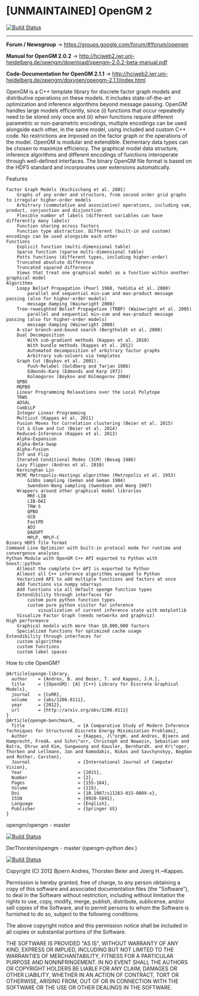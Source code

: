 [UNMAINTAINED] OpenGM 2
================================

[![Build Status](https://travis-ci.org/opengm/opengm.png?branch=master)](https://travis-ci.org/opengm/opengm)


-----------------------------------------------------------------------------------------------

**Forum / Newsgroup** -> https://groups.google.com/forum/#!forum/opengm

**Manual for OpenGM 2.0.2** -> http://hciweb2.iwr.uni-heidelberg.de/opengm/download/opengm-2.0.2-beta-manual.pdf

**Code-Documentation for OpenGM 2.1.1** -> http://hciweb2.iwr.uni-heidelberg.de/opengm/doxygen/opengm-2.1.1/index.html

OpenGM is a C++ template library for discrete factor graph models and distributive operations on these models. It includes state-of-the-art optimization and inference algorithms beyond message passing. OpenGM handles large models efficiently, since (i) functions that occur repeatedly need to be stored only once and (ii) when functions require different parametric or non-parametric encodings, multiple encodings can be used alongside each other, in the same model, using included and custom C++ code. No restrictions are imposed on the factor graph or the operations of the model. OpenGM is modular and extendible. Elementary data types can be chosen to maximize efficiency. The graphical model data structure, inference algorithms and different encodings of functions interoperate through well-defined interfaces. The binary OpenGM file format is based on the HDF5 standard and incorporates user extensions automatically.

Features

    Factor Graph Models (Kschischang et al. 2001)
        Graphs of any order and structure, from second order grid graphs to irregular higher-order models
        Arbitrary (commutative and associative) operations, including sum, product, conjunction and disjunction
        Flexible number of labels (different variables can have differently many labels)
        Function sharing across factors
        Function type abstraction. Different (built-in and custom) encodings can be used alongside each other
    Functions
        Explicit function (multi-dimensional table)
        Sparse function (sparse multi-dimensional table)
        Potts functions (different types, including higher-order)
        Truncated absolute difference
        Truncated squared difference
        Views that treat one graphical model as a function within another graphical model
    Algorithms
        Loopy Belief Propagation (Pearl 1988, Yedidia et al. 2000)
            parallel and sequential min-sum and max-product message passing (also for higher-order models)
            message damping (Wainwright 2008)
        Tree-reweighted Belief Propagation (TRBP) (Wainwright et al. 2005)
            parallel and sequential min-sum and max-product message passing (also for higher-order models)
            message damping (Wainwright 2008)
        A-star branch-and-bound search (Bergtholdt et al. 2009)
        Dual Decomposition
            With sub-gradient methods (Kappes et al. 2010)
            With bundle methods (Kappes et al. 2012)
            Automated decomposition of arbitrary factor graphs
            Arbitrary sub-solvers via templates
        Graph Cut (Boykov et al. 2001).
            Push-Relabel (Goldberg and Tarjan 1986)
            Edmonds-Karp (Edmonds and Karp 1972)
            Kolmogorov (Boykov and Kolmogorov 2004)
        QPBO
        MQPBO
        Linear Programming Relaxations over the Local Polytope
        TRWS
        ADSAL
        CombiLP
        Integer Linear Programming
        Multicut (Kappes et al. 2011)
        Fusion Moves for Correlation clustering (Beier et al. 2015)
        Cut & Glue and Cut (Beier et al. 2014)
        Reduced-Inference (Kappes et al. 2013)
        Alpha-Expansion
        Alpha-Beta-Swap
        Alpha-Fusion
        Inf and Flip
        Iterated Conditional Modes (ICM) (Besag 1986)
        Lazy Flipper (Andres et al. 2010)
        Kerninghan Lin
        MCMC Metropolis-Hastings algorithms (Metropolis et al. 1953)
            Gibbs sampling (Geman and Geman 1984)
            Swendsen-Wang sampling (Swendsen and Wang 1987)
        Wrappers around other graphical model libraries
            MRF-LIB
            LIB-DAI
            TRW-S
            QPBO
            GCO
            FastPD
            AD3
            DAOOPT
            MPLP, MPLP-C
    Binary HDF5 file format
    Command Line Optimizer with built-in protocol mode for runtime and convergence analyses
    Python Module with OpenGM C++ API exported to Python with boost::python
        Allmost the complete C++ API is exported to Python
        Allmost all C++ inference algorithms wrapped to Python
        Vectorized API to add multiple functions and factors at once
        Add functions via numpy ndarrays
        Add functions via all default opengm function types
        Extendibility through interfaces for
            custom pure python function types
            custom pure python visitor for inference
                visualization of current inference state with matplotlib 
        Visualize Factor Graph (needs networkx and graphviz)
    High performance
        Graphical models with more than 10,000,000 factors
        Specialized functions for optimized cache usage
    Extendibility through interfaces for
        custom algorithms
        custom functions
        custom label spaces

How to cite OpenGM?

    @Article{opengm-library,
      author    = {Andres, B. and Beier, T. and Kappes, J.H.},
      title     = {{OpenGM}: {A} {C++} Library for Discrete Graphical Models},
      journal   = {CoRR},
      volume    = {abs/1206.0111},
      year      = {2012},
      url       = {http://arxiv.org/abs/1206.0111}
    }
    @Article{opengm-benchmark,
      Title                    = {A Comparative Study of Modern Inference Techniques for Structured Discrete Energy Minimization Problems},
      Author                   = {Kappes, J\"orgH. and Andres, Bjoern and Hamprecht, FredA. and Schn\"orr, Christoph and Nowozin, Sebastian and Batra, Dhruv and Kim, Sungwoong and Kausler, BernhardX. and Kr\"oger, Thorben and Lellmann, Jan and Komodakis, Nikos and Savchynskyy, Bogdan and Rother, Carsten},
      Journal                  = {International Journal of Computer Vision},
      Year                     = {2015},
      Number                   = {2},
      Pages                    = {155-184},
      Volume                   = {115},
      Doi                      = {10.1007/s11263-015-0809-x},
      ISSN                     = {0920-5691},
      Language                 = {English},
      Publisher                = {Springer US}
    }


opengm/opengm - master

[![Build Status](https://travis-ci.org/opengm/opengm.png?branch=master)](https://travis-ci.org/opengm/opengm)

DerThorsten/opengm - master  (opengm-python dev.)

[![Build Status](https://travis-ci.org/DerThorsten/opengm.png?branch=master)](https://travis-ci.org/DerThorsten/opengm)

Copyright (C) 2012 Bjoern Andres, Thorsten Beier and Joerg H.~Kappes.

Permission is hereby granted, free of charge, to any person obtaining a copy of this software and associated documentation files (the "Software"), to deal in the Software without restriction, including without limitation the rights to use, copy, modify, merge, publish, distribute, sublicense, and/or sell copies of the Software, and to permit persons to whom the Software is furnished to do so, subject to the following conditions:

The above copyright notice and this permission notice shall be included in all copies or substantial portions of the Software.

THE SOFTWARE IS PROVIDED "AS IS", WITHOUT WARRANTY OF ANY KIND, EXPRESS OR IMPLIED, INCLUDING BUT NOT LIMITED TO THE WARRANTIES OF MERCHANTABILITY, FITNESS FOR A PARTICULAR PURPOSE AND NONINFRINGEMENT. IN NO EVENT SHALL THE AUTHORS OR COPYRIGHT HOLDERS BE LIABLE FOR ANY CLAIM, DAMAGES OR OTHER LIABILITY, WHETHER IN AN ACTION OF CONTRACT, TORT OR OTHERWISE, ARISING FROM, OUT OF OR IN CONNECTION WITH THE SOFTWARE OR THE USE OR OTHER DEALINGS IN THE SOFTWARE.
